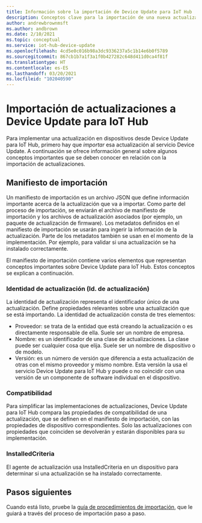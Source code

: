 ```yaml
---
title: Información sobre la importación de Device Update para IoT Hub | Microsoft Docs
description: Conceptos clave para la importación de una nueva actualización a Device Update para IoT Hub.
author: andrewbrownmsft
ms.author: andbrown
ms.date: 2/10/2021
ms.topic: conceptual
ms.service: iot-hub-device-update
ms.openlocfilehash: 4cd5e0c016b98a3dc9336237a5c1b14e6b0f5789
ms.sourcegitcommit: 867cb1b7a1f3a1f0b427282c648d411d0ca4f81f
ms.translationtype: HT
ms.contentlocale: es-ES
ms.lasthandoff: 03/20/2021
ms.locfileid: "102040590"
---
```

# <a name="importing-updates-into-device-update-for-iot-hub"></a>Importación de actualizaciones a Device Update para IoT Hub
Para implementar una actualización en dispositivos desde Device Update para IoT Hub, primero hay que _importar_ esa actualización al servicio Device Update. A continuación se ofrece información general sobre algunos conceptos importantes que se deben conocer en relación con la importación de actualizaciones.

## <a name="import-manifest"></a>Manifiesto de importación

Un manifiesto de importación es un archivo JSON que define información importante acerca de la actualización que va a importar. Como parte del proceso de importación, se enviarán el archivo de manifiesto de importación y los archivos de actualización asociados (por ejemplo, un paquete de actualización de firmware). Los metadatos definidos en el manifiesto de importación se usarán para ingerir la información de la actualización. Parte de los metadatos también se usan en el momento de la implementación. Por ejemplo, para validar si una actualización se ha instalado correctamente.

El manifiesto de importación contiene varios elementos que representan conceptos importantes sobre Device Update para IoT Hub. Estos conceptos se explican a continuación.

### <a name="update-identity-update-id"></a>Identidad de actualización (Id. de actualización)

La identidad de actualización representa el identificador único de una actualización. Define propiedades relevantes sobre una actualización que se está importando. La identidad de actualización consta de tres elementos:
* Proveedor: se trata de la entidad que está creando la actualización o es directamente responsable de ella. Suele ser un nombre de empresa.
* Nombre: es un identificador de una clase de actualizaciones. La clase puede ser cualquier cosa que elija. Suele ser un nombre de dispositivo o de modelo.
* Versión: es un número de versión que diferencia a esta actualización de otras con el mismo proveedor y mismo nombre. Esta versión la usa el servicio Device Update para IoT Hub y puede o no coincidir con una versión de un componente de software individual en el dispositivo. 

### <a name="compatibility"></a>Compatibilidad

Para simplificar las implementaciones de actualizaciones, Device Update para IoT Hub compara las propiedades de compatibilidad de una actualización, que se definen en el manifiesto de importación, con las propiedades de dispositivo correspondientes. Solo las actualizaciones con propiedades que coinciden se devolverán y estarán disponibles para su implementación.

### <a name="installedcriteria"></a>InstalledCriteria

El agente de actualización usa InstalledCriteria en un dispositivo para determinar si una actualización se ha instalado correctamente.


## <a name="next-steps"></a>Pasos siguientes

Cuando está listo, pruebe la [guía de procedimientos de importación](./import-update.md), que le guiará a través del proceso de importación paso a paso.


